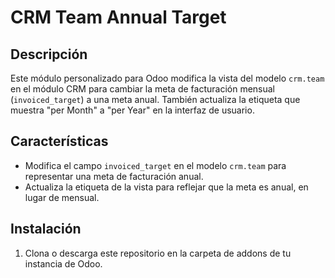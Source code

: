 # CRM Team Annual Target

## Descripción

Este módulo personalizado para Odoo modifica la vista del modelo `crm.team` en el módulo CRM para cambiar la meta de facturación mensual (`invoiced_target`) a una meta anual. También actualiza la etiqueta que muestra "per Month" a "per Year" en la interfaz de usuario.

## Características

- Modifica el campo `invoiced_target` en el modelo `crm.team` para representar una meta de facturación anual.
- Actualiza la etiqueta de la vista para reflejar que la meta es anual, en lugar de mensual.

## Instalación

1. Clona o descarga este repositorio en la carpeta de addons de tu instancia de Odoo.
   
